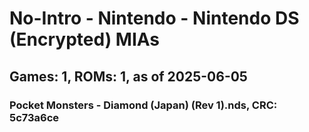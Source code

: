 # No-Intro - Nintendo - Nintendo DS (Encrypted) MIAs
## Games: 1, ROMs: 1, as of 2025-06-05

### Pocket Monsters - Diamond (Japan) (Rev 1).nds, CRC: 5c73a6ce
